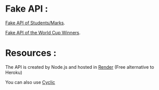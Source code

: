 # Fake API :

[Fake API of Students/Marks](https://fake-api-ip4o.onrender.com/api/students).

[Fake API of the World Cup Winners](https://fake-api-ip4o.onrender.com/api/world-cup-winners).


# Resources : 

The API is created by Node.js and hosted in [Render](https://render.com/) (Free alternative to Heroku)

You can also use [Cyclic](https://www.cyclic.sh/)

